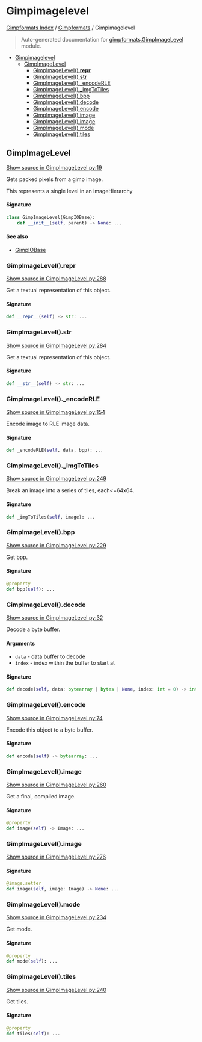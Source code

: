 # Gimpimagelevel

[Gimpformats Index](../README.md#gimpformats-index) / [Gimpformats](./index.md#gimpformats) / Gimpimagelevel

> Auto-generated documentation for [gimpformats.GimpImageLevel](../../../gimpformats/GimpImageLevel.py) module.

- [Gimpimagelevel](#gimpimagelevel)
  - [GimpImageLevel](#gimpimagelevel)
    - [GimpImageLevel().__repr__](#gimpimagelevel()__repr__)
    - [GimpImageLevel().__str__](#gimpimagelevel()__str__)
    - [GimpImageLevel()._encodeRLE](#gimpimagelevel()_encoderle)
    - [GimpImageLevel()._imgToTiles](#gimpimagelevel()_imgtotiles)
    - [GimpImageLevel().bpp](#gimpimagelevel()bpp)
    - [GimpImageLevel().decode](#gimpimagelevel()decode)
    - [GimpImageLevel().encode](#gimpimagelevel()encode)
    - [GimpImageLevel().image](#gimpimagelevel()image)
    - [GimpImageLevel().image](#gimpimagelevel()image-1)
    - [GimpImageLevel().mode](#gimpimagelevel()mode)
    - [GimpImageLevel().tiles](#gimpimagelevel()tiles)

## GimpImageLevel

[Show source in GimpImageLevel.py:19](../../../gimpformats/GimpImageLevel.py#L19)

Gets packed pixels from a gimp image.

This represents a single level in an imageHierarchy

#### Signature

```python
class GimpImageLevel(GimpIOBase):
    def __init__(self, parent) -> None: ...
```

#### See also

- [GimpIOBase](./GimpIOBase.md#gimpiobase)

### GimpImageLevel().__repr__

[Show source in GimpImageLevel.py:288](../../../gimpformats/GimpImageLevel.py#L288)

Get a textual representation of this object.

#### Signature

```python
def __repr__(self) -> str: ...
```

### GimpImageLevel().__str__

[Show source in GimpImageLevel.py:284](../../../gimpformats/GimpImageLevel.py#L284)

Get a textual representation of this object.

#### Signature

```python
def __str__(self) -> str: ...
```

### GimpImageLevel()._encodeRLE

[Show source in GimpImageLevel.py:154](../../../gimpformats/GimpImageLevel.py#L154)

Encode image to RLE image data.

#### Signature

```python
def _encodeRLE(self, data, bpp): ...
```

### GimpImageLevel()._imgToTiles

[Show source in GimpImageLevel.py:249](../../../gimpformats/GimpImageLevel.py#L249)

Break an image into a series of tiles, each<=64x64.

#### Signature

```python
def _imgToTiles(self, image): ...
```

### GimpImageLevel().bpp

[Show source in GimpImageLevel.py:229](../../../gimpformats/GimpImageLevel.py#L229)

Get bpp.

#### Signature

```python
@property
def bpp(self): ...
```

### GimpImageLevel().decode

[Show source in GimpImageLevel.py:32](../../../gimpformats/GimpImageLevel.py#L32)

Decode a byte buffer.

#### Arguments

- `data` - data buffer to decode
- `index` - index within the buffer to start at

#### Signature

```python
def decode(self, data: bytearray | bytes | None, index: int = 0) -> int: ...
```

### GimpImageLevel().encode

[Show source in GimpImageLevel.py:74](../../../gimpformats/GimpImageLevel.py#L74)

Encode this object to a byte buffer.

#### Signature

```python
def encode(self) -> bytearray: ...
```

### GimpImageLevel().image

[Show source in GimpImageLevel.py:260](../../../gimpformats/GimpImageLevel.py#L260)

Get a final, compiled image.

#### Signature

```python
@property
def image(self) -> Image: ...
```

### GimpImageLevel().image

[Show source in GimpImageLevel.py:276](../../../gimpformats/GimpImageLevel.py#L276)

#### Signature

```python
@image.setter
def image(self, image: Image) -> None: ...
```

### GimpImageLevel().mode

[Show source in GimpImageLevel.py:234](../../../gimpformats/GimpImageLevel.py#L234)

Get mode.

#### Signature

```python
@property
def mode(self): ...
```

### GimpImageLevel().tiles

[Show source in GimpImageLevel.py:240](../../../gimpformats/GimpImageLevel.py#L240)

Get tiles.

#### Signature

```python
@property
def tiles(self): ...
```